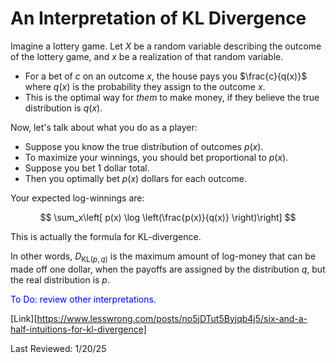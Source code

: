 # An Interpretation of KL Divergence
Imagine a lottery game. Let $X$ be a random variable describing the outcome of the lottery game, and $x$ be a realization of that random variable.

- For a bet of $c$ on an outcome $x$, the house pays you $\frac{c}{q(x)}$ where $q(x)$ is the probability they assign to the outcome $x$.
- This is the optimal way for *them* to make money, if they believe the true distribution is $q(x)$.

Now, let's talk about what you do as a player:
- Suppose you know the true distribution of outcomes $p(x)$.
- To maximize your winnings, you should bet proportional to $p(x)$.
- Suppose you bet 1 dollar total.
- Then you optimally bet $p(x)$ dollars for each outcome.

Your expected log-winnings are:

$$
\sum_x\left[ p(x) \log \left(\frac{p(x)}{q(x)} \right)\right]
$$

This is actually the formula for KL-divergence.

In other words, $D_{\text{KL}(p,q)}$ is the maximum amount of log-money that can be made off one dollar, when the payoffs are assigned by the distribution $q$, but the real distribution is $p$.


<span style="color:blue">To Do: review other interpretations</span>.

[Link][https://www.lesswrong.com/posts/no5jDTut5Byjqb4j5/six-and-a-half-intuitions-for-kl-divergence]

Last Reviewed: 1/20/25




